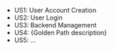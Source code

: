 - <link to template slide> US1: User Account Creation
- <link to template slide> US2: User Login
- <link to template slide> US3: Backend Management
- <link to template slide> US4: {Golden Path description}
- <link to template slide> US5: …
